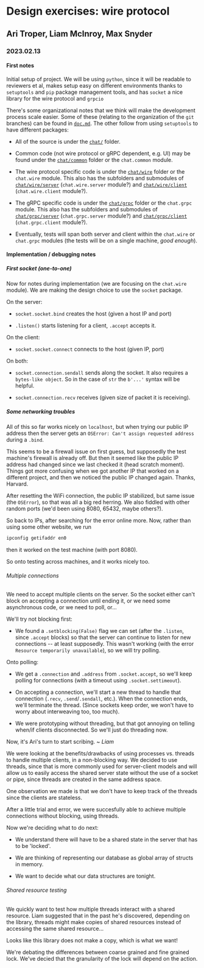 # Design exercises: wire protocol
## Ari Troper, Liam McInroy, Max Snyder

### 2023.02.13

#### First notes

Initial setup of project. We will be using `python`, since it will be readable
to reviewers et al, makes setup easy on different environments thanks to
`setuptools` and `pip` package management tools, and has `socket` a nice
library for the wire protocol and `grpcio`

There's some organizational notes that we think will make the development
process scale easier. Some of these (relating to the organization of the
`git` branches) can be found in [`doc.md`](doc.md). The other follow from
using `setuptools` to have different packages:

- All of the source is under the [`chat/`](chat/) folder.

- Common code (not wire protocol or gRPC dependent, e.g. UI) may be found
under the [`chat/common`](chat/common/) folder or the `chat.common` module.

- The wire protocol specific code is under the [`chat/wire`](chat/wire/)
folder or the `chat.wire` module. This also has the subfolders and submodules
of [`chat/wire/server`](chat/wire/server/) (`chat.wire.server` module?) and
[`chat/wire/client`](chat/wire/client/) (`chat.wire.client` module?).

- The gRPC specific code is under the [`chat/grpc`](chat/grpc/)
folder or the `chat.grpc` module. This also has the subfolders and submodules
of [`chat/grpc/server`](chat/grpc/server/) (`chat.grpc.server` module?) and
[`chat/grpc/client`](chat/grpc/client/) (`chat.grpc.client` module?).

- Eventually, tests will span both server and client within the `chat.wire`
or `chat.grpc` modules (the tests will be on a single machine, _good enough_).

#### Implementation / debugging notes

##### First socket (one-to-one)

Now for notes during implementation (we are focusing on the `chat.wire`
module). We are making the design choice to use the `socket` package.

On the server:

- `socket.socket.bind` creates the host (given a host IP and port)

- `.listen()` starts listening for a client, `.accept` accepts it.

On the client:

- `socket.socket.connect` connects to the host (given IP, port)

On both:

- `socket.connection.sendall` sends along the socket.
It also requires a `bytes-like object`.
So in the case of `str` the `b'...'` syntax will be helpful.

- `socket.connection.recv` receives (given size of packet it is receiving).

##### Some networking troubles

All of this so far works nicely on `localhost`, but when trying our public
IP address then the server gets an `OSError: Can't assign requested address`
during a `.bind`.

This seems to be a firewall issue on first guess, but supposedly the test
machine's firewall is already off. But then it seemed like the public IP
address had changed since we last checked it (head scratch moment).
Things got more confusing when we got another IP that worked on a different
project, and then we noticed the public IP changed again. Thanks, Harvard.

After resetting the WiFi connection, the public IP stabilized, but same issue
(the `OSError`), so that was all a big red herring. We also fiddled with
other random ports (we'd been using 8080, 65432, maybe others?).

So back to IPs, after searching for the error online more. Now, rather than
using some other website, we run

```bash
ipconfig getifaddr en0
```

then it worked on the test machine (with port 8080).

So onto testing across machines, and it works nicely too.

###### Multiple connections

We need to accept multiple clients on the server. So the socket either
can't block on accepting a connection until ending it, or we need some
asynchronous code, or we need to poll, or...

We'll try not blocking first:

- We found a `.setblocking(False)` flag we can set (after the `.listen`, since
`.accept` blocks) so that the server can continue to listen for new
connections -- at least supposedly. This wasn't working (with the error
`Resource temporarily unavailable`), so we will try polling.

Onto polling:

- We get a `.connection` and `.address` from `.socket.accept`, so we'll
keep polling for connections (with a timeout using `.socket.settimeout`).

- On accepting a connection, we'll start a new thread to handle that
connection (`.recv`, `.send`/`.sendall`, etc.). When the connection ends,
we'll terminate the thread. (Since sockets keep order, we won't have to worry
about interweaving too, too much).

- We were prototyping without threading, but that got annoying on telling
when/if clients disconnected. So we'll just do threading now.

Now, it's Ari's turn to start scribing. ~ _Liam_

We were looking at the benefits/drawbacks of using processes vs. threads
to handle multiple clients, in a non-blocking way. We decided to use
threads, since that is more commonly used for server-client models and will
allow us to easily access the shared server state without the use of a 
socket or pipe, since threads are created in the same address space.

One observation we made is that we don't have to keep track of the threads
since the clients are stateless.

After a little trial and error, we were succesfully able to achieve multiple 
connections without blocking, using threads.

Now we're deciding what to do next:

- We understand there will have to be a shared state in the server that has to
be 'locked'.

- We are thinking of representing our database as global array of structs in
memory.

- We want to decide what our data structures are tonight.

###### Shared resource testing

We quickly want to test how multiple threads interact with a shared resource. 
Liam suggested that in the past he's discovered, depending on the library, 
threads might make copies of shared resources instead of accessing the same
shared  resource... 

Looks like this library does not make a copy, which is what we want!

We're debating the differences between coarse grained and fine grained lock.
We've decied that the granularity of the lock will depend on the action.
